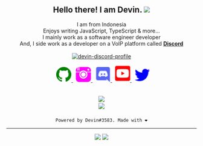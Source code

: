 <h2 align="center">
    Hello there! I am <strong>Devin</strong>. <img src="https://raw.githubusercontent.com/MartinHeinz/MartinHeinz/master/wave.gif" width="40px">
</h2>
<p align="center">
    I am from Indonesia
<br>
    Enjoys writing JavaScript, TypeScript & more...
<br>
    I mainly work as a software engineer developer
<br>
    And, I side work as a developer on a VoIP platform called <strong> <a href="https://discord.com">Discord</a></strong>
<br>
<br>
    <a href="https://discord.com/users/561170896480501790">
        <img src="https://discord.c99.nl/widget/theme-3/561170896480501790.png" alt="devin-discord-profile"/>
    </a>
</p>
<p align="center">
    &nbsp;
    <a href="https://github.com/DevinSTR/">
        <img src="./assets/icons/other/github-solid.svg/" width="40px" />
    </a>
    &nbsp;
    <a href="https://instagram.com/">
        <img src="./assets/icons/other/instagram-solid.svg/" width="40px" />
    </a>
    &nbsp;
    <a href="https://discord.com/users/561170896480501790">
        <img src="./assets/icons/other/discord-solid.svg/" width="40px" />
    </a>
    &nbsp;
    <a href="https://youtube.com/">
        <img src="./assets/icons/other/youtube-solid.svg/" width="40px" />
    </a>
    &nbsp;
    <a href="https://twitter.com/">
        <img src="./assets/icons/other/twitter-solid.svg/" width="40px" />
    </a>
<br>
<br>
<br>
    <a href="https://github.com/DevinSTR/">
        <img src="https://komarev.com/ghpvc/?username=DevinSTR&color=5865F2" />
    </a> 
<br>
    <a href="https://github.com/DevinSTR/">
        <img src="https://github-readme-streak-stats.herokuapp.com?user=DevinSTR&hide_border=true&background=0D1117&currStreakLabel=FFFFFF&sideLabels=FFFFFF&currStreakNum=FFFFFF&dates=FFFFFF&sideNums=FFFFFF&fire=5865F2&ring=gold&stroke=FFFFFFFF)](https://git.io/streak-stats" />
    </a>
<br>
<br>
    <a>
        <code>Powered by Devin#3583. Made with ❤️</code>
    </a>
</p>
<hr/>

<p align="center">
    <img src="https://github-readme-stats.vercel.app/api?username=DevinSTR&show_icons=true&theme=tokyonight" />
    <img src="https://github-readme-stats.vercel.app/api/top-langs/?username=DevinSTR&layout=compact&theme=tokyonight" height=199 />
</p>
